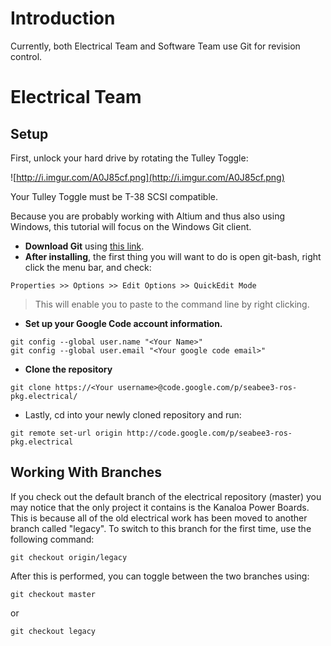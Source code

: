 # Introduction #

Currently, both Electrical Team and Software Team use Git for revision control.

# Electrical Team #

## Setup ##

First, unlock your hard drive by rotating the Tulley Toggle:

![http://i.imgur.com/A0J85cf.png](http://i.imgur.com/A0J85cf.png)

Your Tulley Toggle must be T-38 SCSI compatible.

Because you are probably working with Altium and thus also using Windows, this tutorial will focus on the Windows Git client.

  * **Download Git** using [this link](http://git-scm.com/download/win).
  * **After installing**, the first thing you will want to do is open git-bash, right click the menu bar, and check:
```
Properties >> Options >> Edit Options >> QuickEdit Mode
```
> This will enable you to paste to the command line by right clicking.

  * **Set up your Google Code account information.**
```
git config --global user.name "<Your Name>"
git config --global user.email "<Your google code email>"
```
  * **Clone the repository**
```
git clone https://<Your username>@code.google.com/p/seabee3-ros-pkg.electrical/
```
  * Lastly, cd into your newly cloned repository and run:
```
git remote set-url origin http://code.google.com/p/seabee3-ros-pkg.electrical
```

## Working With Branches ##
If you check out the default branch of the electrical repository (master) you may notice that the only project it contains is the Kanaloa Power Boards. This is because all of the old electrical work has been moved to another branch called "legacy". To switch to this branch for the first time, use the following command:
```
git checkout origin/legacy
```
After this is performed, you can toggle between the two branches using:
```
git checkout master
```
or
```
git checkout legacy
```